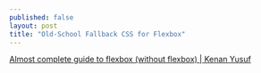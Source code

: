 ```yaml
---
published: false
layout: post
title: "Old-School Fallback CSS for Flexbox"
---
```


[Almost complete guide to flexbox (without flexbox) | Kenan Yusuf](http://kyusuf.com/post/almost-complete-guide-to-flexbox-without-flexbox)
